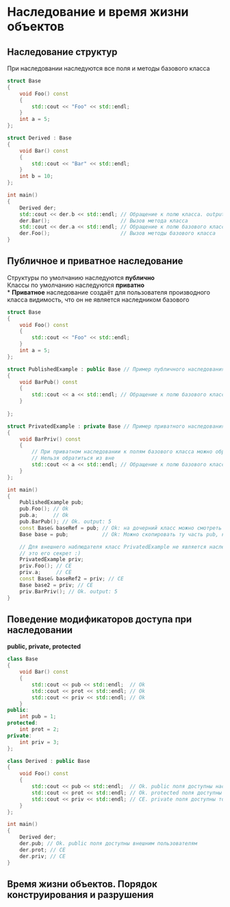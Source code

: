 # Наследование и время жизни объектов
## Наследование структур
При наследовании наследуются все поля и методы базового класса
```cpp
struct Base
{
    void Foo() const
    {
        std::cout << "Foo" << std::endl;
    }
    int a = 5;
};

struct Derived : Base
{
    void Bar() const
    {
        std::cout << "Bar" << std::endl;
    }
    int b = 10;
};

int main()
{
    Derived der;
    std::cout << der.b << std::endl; // Обращение к полю класса. output: 10
    der.Bar();                       // Вызов метода класса
    std::cout << der.a << std::endl; // Обращение к полю базового класса. output: 5
    der.Foo();                       // Вызов методы базового класса
}
```
## Публичное и приватное наследование
Структуры по умолчанию наследуются **публично**\
Классы по умолчанию наследуются **приватно**\
\* **Приватное** наследование создаёт для пользователя производного класса видимость, что он не является наследником базового
```cpp
struct Base
{
    void Foo() const
    {
        std::cout << "Foo" << std::endl;
    }
    int a = 5;
};

struct PublishedExample : public Base // Пример публичного наследования
{
    void BarPub() const
    {
        std::cout << a << std::endl; // Обращение к полю базового класса
    }
 
};

struct PrivatedExample : private Base // Пример приватного наследования
{
    void BarPriv() const
    {
        // При приватном наследовании к полям базового класса можно обращаться только из методов производного
        // Нельзя обратиться из вне
        std::cout << a << std::endl; // Обращение к полю базового класса
    }
};

int main()
{
    PublishedExample pub;
    pub.Foo(); // Ok
    pub.a;     // Ok
    pub.BarPub(); // Ok. output: 5
    const Base& baseRef = pub; // Ok: на дочерний класс можно смотреть как на базовый
    Base base = pub;           // Ok: Можно скопировать ту часть pub, которая является base

    // Для внешнего наблюдателя класс PrivatedExample не является наследником Base
    // это его секрет :)
    PrivatedExample priv;
    priv.Foo(); // CE
    priv.a;     // CE
    const Base& baseRef2 = priv; // CE
    Base base2 = priv; // CE
    priv.BarPriv(); // Ok. output: 5
}
```
## Поведение модификаторов доступа при наследовании
**public, private, protected**
```cpp
class Base
{
    void Bar() const
    {
        std::cout << pub << std::endl;  // Ok
        std::cout << prot << std::endl; // Ok
        std::cout << priv << std::endl; // Ok
    }
public:
    int pub = 1;
protected:
    int prot = 2;
private:
    int priv = 3;
};

class Derived : public Base
{
    void Foo() const
    {
        std::cout << pub << std::endl;  // Ok. public поля доступны наследникам и внешним пользователям
        std::cout << prot << std::endl; // Ok. protected поля доступны только наследникам
        std::cout << priv << std::endl; // CE. private поля доступны только классу, в котором они объявлены
    }
};

int main()
{
    Derived der;
    der.pub; // Ok. public поля доступны внешним пользователям
    der.prot; // CE
    der.priv; // CE
}
```

## Время жизни объектов. Порядок конструирования и разрушения
